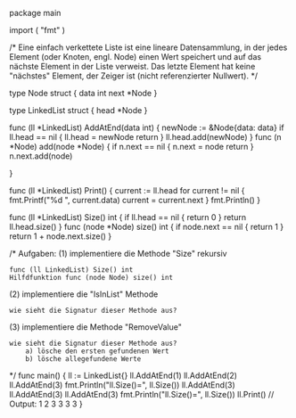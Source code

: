 package main

import (
	"fmt"
)

/* Eine einfach verkettete Liste ist eine lineare Datensammlung,
in der jedes Element (oder Knoten, engl. Node) einen Wert speichert
und auf das nächste Element in der Liste verweist.
Das letzte Element hat keine "nächstes" Element, der Zeiger ist <nil>
(nicht referenzierter Nullwert).
*/

type Node struct {
	data int
	next *Node
}

type LinkedList struct {
	head *Node
}

func (ll *LinkedList) AddAtEnd(data int) {
	newNode := &Node{data: data}
	if ll.head == nil {
		ll.head = newNode
		return
	}
	ll.head.add(newNode)
}
func (n *Node) add(node *Node) {
	if n.next == nil {
		n.next = node
		return
	}
	n.next.add(node)

}

func (ll *LinkedList) Print() {
	current := ll.head
	for current != nil {
		fmt.Printf("%d ", current.data)
		current = current.next
	}
	fmt.Println()
}

func (ll *LinkedList) Size() int {
	if ll.head == nil {
		return 0
	}
	return ll.head.size()
}
func (node *Node) size() int {
	if node.next == nil {
		return 1
	}
	return 1 + node.next.size()
}

/*
Aufgaben:
(1) implementiere die Methode "Size" rekursiv

	func (ll LinkedList) Size() int
	Hilfdfunktion func (node Node) size() int

(2) implementiere die "IsInList" Methode

	wie sieht die Signatur dieser Methode aus?

(3) implementiere die Methode "RemoveValue"

	wie sieht die Signatur dieser Methode aus?
		a) lösche den ersten gefundenen Wert
		b) lösche allegefundene Werte
*/
func main() {
	ll := LinkedList{}
	ll.AddAtEnd(1)
	ll.AddAtEnd(2)
	ll.AddAtEnd(3)
	fmt.Println("ll.Size()=", ll.Size())
	ll.AddAtEnd(3)
	ll.AddAtEnd(3)
	ll.AddAtEnd(3)
	fmt.Println("ll.Size()=", ll.Size())
	ll.Print() // Output: 1 2 3 3 3 3
}
